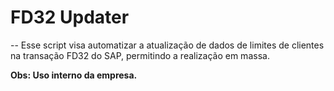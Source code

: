 # FD32 Updater
--
Esse script visa automatizar a atualização de dados de limites de clientes na transação FD32 do SAP, permitindo a realização em massa.

**Obs: Uso interno da empresa.**
